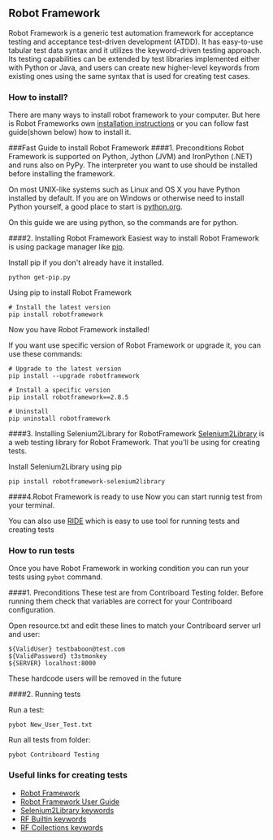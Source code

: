 ## Robot Framework

Robot Framework is a generic test automation framework for acceptance testing and acceptance test-driven development (ATDD). 
It has easy-to-use tabular test data syntax and it utilizes the keyword-driven testing approach. 
Its testing capabilities can be extended by test libraries implemented either with Python or Java, and users can create new 
higher-level keywords from existing ones using the same syntax that is used for creating test cases. 

### How to install?
  There are many ways to install robot framework to your computer. 
  But here is Robot Frameworks own [installation instructions](https://github.com/robotframework/robotframework/blob/master/INSTALL.rst) or you can follow fast guide(shown below) how to install it. 
  
###Fast Guide to install Robot Framework
####1. Preconditions
Robot Framework is supported on Python, Jython (JVM) and IronPython (.NET)
and runs also on PyPy. The interpreter you want to use should be 
installed before installing the framework.
    
On most UNIX-like systems such as Linux and OS X you have Python installed by default. 
If you are on Windows or otherwise need to install Python yourself, 
a good place to start is [python.org](http://python.org).

On this guide we are using python, so the commands are for python.
   
####2. Installing Robot Framework
Easiest way to install Robot Framework is using package manager like [pip](https://pip.pypa.io/en/latest/index.html).

Install pip if you don't already have it installed.
```
python get-pip.py
```
Using pip to install Robot Framework
```
# Install the latest version
pip install robotframework
```
Now you have Robot Framework installed! 


If you want use specific version of Robot Framework or upgrade it, 
you can use these commands:
```
# Upgrade to the latest version
pip install --upgrade robotframework

# Install a specific version
pip install robotframework==2.8.5

# Uninstall
pip uninstall robotframework
```
####3. Installing Selenium2Library for RobotFramework
[Selenium2Library](https://github.com/rtomac/robotframework-selenium2library) is a web testing library for Robot Framework. That you'll be using for creating tests.

Install Selenium2Library using pip
```
pip install robotframework-selenium2library
```
####4.Robot Framework is ready to use
Now you can start runnig test from your terminal. 

You can also use [RIDE](https://github.com/robotframework/RIDE/wiki) which is easy to use tool for running tests and creating tests


### How to run tests
Once you have Robot Framework in working condition you can run your tests using `pybot` command.

####1. Preconditions
These test are from Contriboard Testing folder. Before running them check that variables are correct for your Contriboard configuration.

Open resource.txt and edit these lines to match your Contriboard server url and user:
```
${ValidUser} testbaboon@test.com
${ValidPassword} t3stmonkey
${SERVER} localhost:8000
```
These hardcode users will be removed in the future

####2. Running tests

Run a test:
```
pybot New_User_Test.txt
```
Run all tests from folder:
```
pybot Contriboard Testing
```
### Useful links for creating tests

- [Robot Framework](http://robotframework.org/)
- [Robot Framework User Guide](http://robotframework.org/robotframework/latest/RobotFrameworkUserGuide.html)
- [Selenium2Library keywords](http://rtomac.github.io/robotframework-selenium2library/doc/Selenium2Library.html)
- [RF Builtin keywords](http://robotframework.org/robotframework/latest/libraries/BuiltIn.html)
- [RF Collections keywords](http://robotframework.org/robotframework/latest/libraries/Collections.html)

